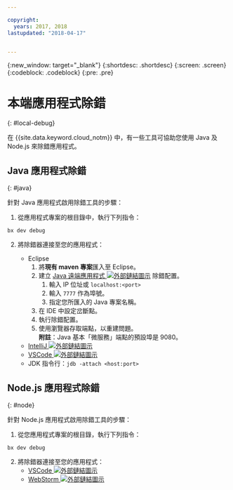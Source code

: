 ```yaml
---

copyright:
  years: 2017, 2018
lastupdated: "2018-04-17"


---
```

{:new_window: target="_blank"}
{:shortdesc: .shortdesc}
{:screen: .screen}
{:codeblock: .codeblock}
{:pre: .pre}

# 本端應用程式除錯
{: #local-debug}

在 {{site.data.keyword.cloud_notm}} 中，有一些工具可協助您使用 Java 及 Node.js 來除錯應用程式。

## Java 應用程式除錯
{: #java}

針對 Java 應用程式啟用除錯工具的步驟：

1. 從應用程式專案的根目錄中，執行下列指令：

```
bx dev debug
```

2. 將除錯器連接至您的應用程式：

	* Eclipse
      1. 將**現有 maven 專案**匯入至 Eclipse。
      2. 建立 [Java 遠端應用程式 ![外部鏈結圖示](../../icons/launch-glyph.svg "外部鏈結圖示")](http://help.eclipse.org/neon/index.jsp?topic=%2Forg.eclipse.jdt.doc.user%2Ftasks%2Ftask-remotejava_launch_config.htm) 除錯配置。
      		1. 輸入 IP 位址或 `localhost:<port>`  
      		2. 輸入 `7777` 作為埠號。
      		3. 指定您所匯入的 Java 專案名稱。
      6. 在 IDE 中設定岔斷點。
      7. 執行除錯配置。
      8. 使用瀏覽器存取端點，以重建問題。  
	   **附註**：Java 基本「微服務」端點的預設埠是 9080。
	* [IntelliJ ![外部鏈結圖示](../../icons/launch-glyph.svg "外部鏈結圖示")](https://www.jetbrains.com/help/idea/2016.3/run-debug-configuration-remote.html)
	* [VSCode ![外部鏈結圖示](../../icons/launch-glyph.svg "外部鏈結圖示")](https://marketplace.visualstudio.com/items?itemName=donjayamanne.javadebugger)
	* JDK 指令行：`jdb -attach <host:port>`

## Node.js 應用程式除錯
{: #node}

針對 Node.js 應用程式啟用除錯工具的步驟：

1. 從您應用程式專案的根目錄，執行下列指令：

```
bx dev debug
```

2. 將除錯器連接至您的應用程式：
	* [VSCode ![外部鏈結圖示](../../icons/launch-glyph.svg "外部鏈結圖示")](https://blog.docker.com/2016/07/live-debugging-docker/)
	* [WebStorm ![外部鏈結圖示](../../icons/launch-glyph.svg "外部鏈結圖示")](https://blog.alexseifert.com/2016/10/25/debugging-node-js-in-a-docker-container-with-webstorm/)


<!--
## Swift application debugging - content from mike tunnicliffe
{: #swift}

Steps to enable debug for a Swift application:  

1. On the App server (or system where the Swift application will run), you must start the 'lldb server':
 - `lldb-server platform -->
<!-- listen <port number>`
2. On the App server, build the Kitura-based server application using the debug configuration:
 - `swift build debug`
3. On the App server, start the Kitura-based server application:
 - `./build/debug/Kitura-Starter`
4. On the client system (also known as the host system), start the 'lldb client':
 - `lldb`
5. Configure lldb client to connect to lldb-server:
 - `(lldb) platform select remote-linux`
 - `(lldb) platform connect connect://<ip address server>:<port number server>`
6. Execute commands to debug remote program:
 - `(lldb) process attach -->
<!--pid 3626`
-->

